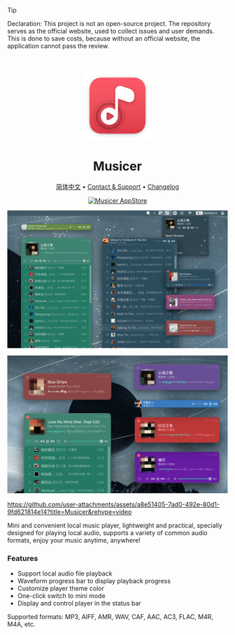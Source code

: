 <!--idoc:ignore:start-->
> [!TIP]
> Declaration: This project is not an open-source project. The repository serves as the official website, used to collect issues and user demands. This is done to save costs, because without an official website, the application cannot pass the review.
<!--idoc:ignore:end-->

<div align="center">
  <br />
  <br />
  <img src="./assets/logo.png" width="160" height="160">
  <h1>
    Musicer
  </h1>
  <!--rehype:style=border: 0;-->
  <p>
    <a href="./README.zh.md">简体中文</a> • 
    <a target="_blank" href="https://github.com/jaywcjlove/musicer/issues/new?template=bug_report.yml">Contact & Support</a> • 
    <a href="./CHANGELOG.md">Changelog</a>
  </p>
  <p>
    <a target="_blank" href="https://apps.apple.com/app/musicer/6745227444" title="Musicer for macOS">
      <img alt="Musicer AppStore" src="https://jaywcjlove.github.io/sb/download/macos.svg" height="51">
    </a>
  </p>
</div>

![Musicer 1](./assets/screenshots-1.png)

![Musicer 2](./assets/screenshots-2.png)

https://github.com/user-attachments/assets/a8e51405-7ad0-492e-80d1-9fd621814e14?title=Musicer&rehype=video

Mini and convenient local music player, lightweight and practical, specially designed for playing local audio, supports a variety of common audio formats, enjoy your music anytime, anywhere!

### Features

- Support local audio file playback
- Waveform progress bar to display playback progress
- Customize player theme color
- One-click switch to mini mode
- Display and control player in the status bar

Supported formats: MP3, AIFF, AMR, WAV, CAF, AAC, AC3, FLAC, M4R, M4A, etc.